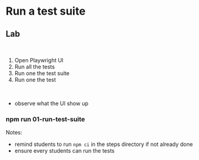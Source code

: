 <!-- .slide: class="exercice" -->

# Run a test suite

## Lab

<br>

1. Open Playwright UI
2. Run all the tests
3. Run one the test suite
4. Run one the test

<br>

- observe what the UI show up

### npm run 01-run-test-suite

Notes:
- remind students to run `npm ci` in the steps directory if not already done
- ensure every students can run the tests
